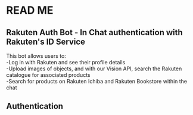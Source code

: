 # READ ME
## Rakuten Auth Bot - In Chat authentication with Rakuten's ID Service

This bot allows users to: <br />
-Log in with Rakuten and see their profile details <br />
-Upload images of objects, and with our Vision API, search the Rakuten catalogue for associated products <br />
-Search for products on Rakuten Ichiba and Rakuten Bookstore within the chat <br />

## Authentication
<br />
